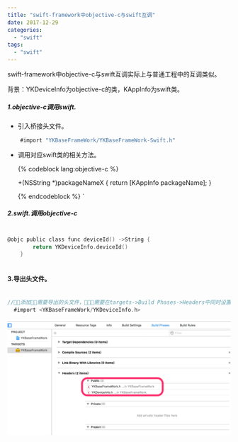 ```yaml
---
title: "swift-framework中objective-c与swift互调"
date: 2017-12-29
categories:
  - "swift"
tags:
  - "swift"
---
```

<!--more-->

swift-framework中objective-c与swift互调实际上与普通工程中的互调类似。

<!--more-->

背景：YKDeviceInfo为objective-c的类，KAppInfo为swift类。

##### 1.objective-c调用swift.
* 引入桥接头文件。

```objective-c
    #import "YKBaseFrameWork/YKBaseFrameWork-Swift.h"

```

* 调用对应swift类的相关方法。
 
 	{% codeblock lang:objective-c %} 
 
	+(NSString *)packageNameX {
   	 return [KAppInfo packageName];
	 }

	{% endcodeblock %}
`

##### 2.swift.调用objective-c
``` objective-c

@objc public class func deviceId() ->String {
        return YKDeviceInfo.deviceId()
    }
    
```

#### 3.导出头文件。
``` objective-c

//添加需要导出的头文件，需要在targets->Build Phases->Headers中同时设置。
  #import <YKBaseFrameWork/YKDeviceInfo.h>

```

![image](/images/post/2017-12-29-swift-frameworkzhong-objective-cyu-swifthu-diao/header_file_setting.png) 

